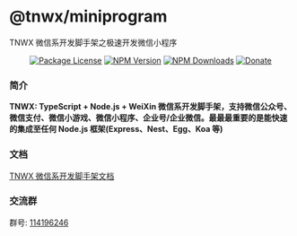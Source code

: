 # @tnwx/miniprogram

TNWX 微信系开发脚手架之极速开发微信小程序

<p align="center">
 <a href="https://www.npmjs.com/package/@tnwx/miniprogram" target="_blank"><img src="https://img.shields.io/npm/l/@tnwx/miniprogram.svg?style=flat-square" alt="Package License" /></a>
<a href="https://www.npmjs.com/package/@tnwx/miniprogram" target="_blank"><img src="https://img.shields.io/npm/v/@tnwx/miniprogram.svg?style=flat-square" alt="NPM Version" /></a>
<a href="https://www.npmjs.com/package/@tnwx/miniprogram" target="_blank"><img src="https://img.shields.io/npm/dt/@tnwx/miniprogram.svg?style=flat-square" alt="NPM Downloads" /></a>
<a href="https://github.com/Javen205/donate" target="_blank"><img src="https://img.shields.io/badge/Donate-WeChat-%23ff3f59.svg?style=flat-square" alt="Donate"/></a>
</p>

### 简介

**TNWX: TypeScript + Node.js + WeiXin 微信系开发脚手架，支持微信公众号、微信支付、微信小游戏、微信小程序、企业号/企业微信。最最最重要的是能快速的集成至任何 Node.js 框架(Express、Nest、Egg、Koa 等)**

### 文档

[TNWX 微信系开发脚手架文档](https://javen205.gitee.io/tnwx)

### 交流群

群号: [114196246](https:shang.qq.com/wpa/qunwpa?idkey=a1e4fd8c71008961bd4fc8eeea224e726afd5e5eae7bf1d96d3c77897388bf24)
